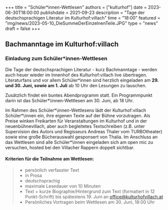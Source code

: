 +++ 
title = "Schüler*innen-Wettlesen" 
authors = ["kulturhof"]
date = 2023-06-30T18:00:00 
publishdate = 2021-09-23 
description = "Tage der deutschsprachigen Literatur im Kulturhof:villach" 
time = "18:00" 
featured = "img/news/2023-05-10_DieSummeDerEinzelnenTeile.JPG" 
type = "news"
draft = false
+++

## Bachmanntage im Kulturhof:villach
### Einladung zum Schüler\*innen-Wettlesen

Die Tage der deutschsprachigen Literatur - kurz Bachmanntage - werden auch heuer wieder im Innenhof des Kulturhof:villach live übertragen.
Literaturfans und vor allem Schüler\*innen sind herzlich eingeladen am **29. und 30. Juni, sowie am 1. Juli** ab 10 Uhr den Lesungen zu lauschen.

Zusätzlich findet ein buntes Abendprogramm statt. Ein Programmpunkt darin ist das Schüler*\innen-Wettlesen am 30. Juni, ab 18 Uhr.

Im Rahmen des Schüler*\innen-Wettlesens lädt der Kulturhof:villach Schüler*\innen ein, ihre eigenen Texte auf der Bühne vorzutragen. Als Preise winken Freikarten für Veranstaltungen im Kulturhof und in der neuenbühnevillach, aber auch begleitetes Textschreiben (z.B. unter Supervision des Autors und Regisseurs Andreas Thaler vom TURBOtheater)  sowie eine große Bücherauswahl gesponsert von Thalia.
Im Anschluss an das Wettlesen sind alle Schüler*\innen eingeladen sich am open mic zu versuchen, hosted bei den Villacher Rappern doppelt sichtbar.

#### Kriterien für die Teilnahme am Wettlesen:
> - persönlich verfasster Text
> - in Prosa
> - deutschsprachig
> - maximale Lesedauer von 10 Minuten
> - Text + kurze Biographie/Hintergrund zum Text (formatiert in 12 Punkt-Schrift) bis spätestens 19. Juni an office@kulturhofvillach.at 
> - Persönliches Vortragen beim Wettlesen am 30. Juni, 18:00 Uhr
